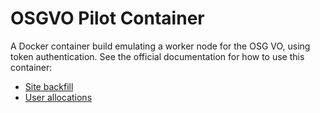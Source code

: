 # OSGVO Pilot Container

A Docker container build emulating a worker node for the OSG VO, using token authentication.
See the official documentation for how to use this container:

- [Site backfill](https://opensciencegrid.org/docs/resource-sharing/os-backfill-containers/)
- [User allocations](https://opensciencegrid.org/docs/resource-sharing/user-containers/)
